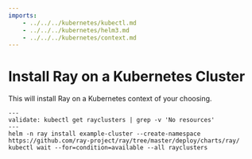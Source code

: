 ```yaml
---
imports:
    - ../../../kubernetes/kubectl.md
    - ../../../kubernetes/helm3.md
    - ../../../kubernetes/context.md
---
```


# Install Ray on a Kubernetes Cluster

This will install Ray on a Kubernetes context of your choosing.

```shell
---
validate: kubectl get rayclusters | grep -v 'No resources'
---
helm -n ray install example-cluster --create-namespace https://github.com/ray-project/ray/tree/master/deploy/charts/ray/
kubectl wait --for=condition=available --all rayclusters
```
